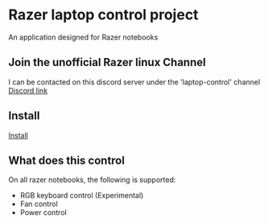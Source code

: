 # Razer laptop control project
An application designed for Razer notebooks

## Join the unofficial Razer linux Channel
I can be contacted on this discord server under the 'laptop-control' channel
[Discord link](https://discord.gg/GdHKf45)

## Install
[Install](razer_control_gui/README.md)

## What does this control
On all razer notebooks, the following is supported:
* RGB keyboard control (Experimental)
* Fan control
* Power control
